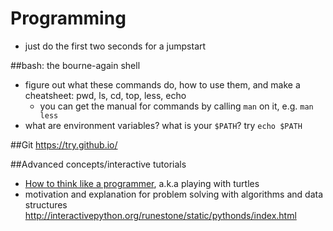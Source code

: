 Programming
===========
- just do the first two seconds for a jumpstart

##bash: the bourne-again shell
- figure out what these commands do, how to use them, and make a cheatsheet:
  pwd, ls, cd, top, less, echo
  - you can get the manual for commands by calling `man` on it, e.g. `man less`
- what are environment variables? what is your `$PATH`? try `echo $PATH`

##Git
https://try.github.io/

##Advanced concepts/interactive tutorials
- [How to think like a programmer](http://interactivepython.org/courselib/static/thinkcspy/index.html),
  a.k.a playing with turtles
- motivation and explanation for problem solving with algorithms and data structures
  http://interactivepython.org/runestone/static/pythonds/index.html
